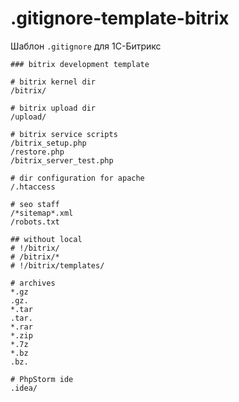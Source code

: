 # .gitignore-template-bitrix
Шаблон `.gitignore` для 1С-Битрикс

```
### bitrix development template

# bitrix kernel dir
/bitrix/

# bitrix upload dir
/upload/

# bitrix service scripts
/bitrix_setup.php
/restore.php
/bitrix_server_test.php

# dir configuration for apache
/.htaccess

# seo staff
/*sitemap*.xml
/robots.txt

## without local
# !/bitrix/
# /bitrix/*
# !/bitrix/templates/

# archives
*.gz
.gz.
*.tar
.tar.
*.rar
*.zip
*.7z
*.bz
.bz.

# PhpStorm ide
.idea/
```

